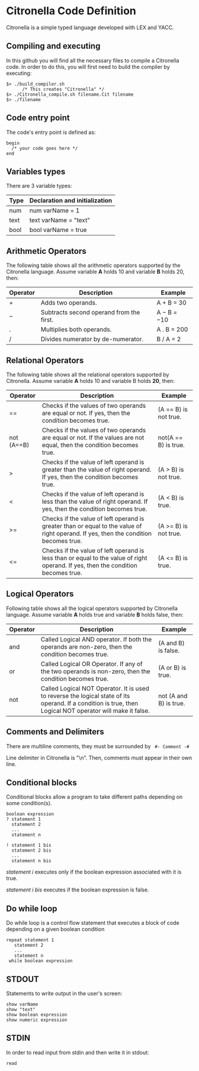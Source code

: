 # Citronella Code Definition
Citronella is a simple typed language developed with LEX and YACC.

## Compiling and executing
In this github you will find all the necessary files to compile a Citronella code. In order to do this, you will first need to build the compiler by executing:
```
$> ./build_compiler.sh   
      /* This creates "Citronella" */
$> ./Citronella_compile.sh filename.Cit filename
$> ./filename
```

## Code entry point
The code's entry point is defined as:
```
begin
  /* your code goes here */
end
```

## Variables types
There are 3 variable types:

| Type  | Declaration and initialization |
| ------------- | ------------- |
| num  | num varName = 1  |
| text  | text varName = "text"  |
| bool | bool varName = true |

## Arithmetic Operators
The following table shows all the arithmetic operators supported by the Citronella language. Assume variable **A** holds 10 and variable **B** holds 20, then:

| Operator | Description | Example|
| ------------- | ------------- | ------ |
| +  | Adds two operands. | A + B = 30 |
| −  | Subtracts second operand from the first. | A − B = −10 |
| . | Multiplies both operands. | A . B = 200 |
| / | Divides numerator by de-numerator. | B / A = 2 |

## Relational Operators
The following table shows all the relational operators supported by Citronella. Assume variable **A** holds 10 and variable B holds **20**, then:

| Operator | Description | Example|
| ------------- | ------------- | ------ |
| ==  | Checks if the values of two operands are equal or not. If yes, then the condition becomes true. | (A == B) is not true.  |
| not (A==B) | Checks if the values of two operands are equal or not. If the values are not equal, then the condition becomes true. | not(A == B) is true. |
| > | Checks if the value of left operand is greater than the value of right operand. If yes, then the condition becomes true. | (A > B) is not true. |
| < | Checks if the value of left operand is less than the value of right operand. If yes, then the condition becomes true. | (A < B) is true. |
| >= | Checks if the value of left operand is greater than or equal to the value of right operand. If yes, then the condition becomes true. | (A >= B) is not true. |
| <= | Checks if the value of left operand is less than or equal to the value of right operand. If yes, then the condition becomes true. | (A <= B) is true. |

## Logical Operators
Following table shows all the logical operators supported by Citronella language. Assume variable **A** holds true and variable **B** holds false, then:

| Operator | Description | Example|
| ------------- | ------------- | ------ |
| and  | Called Logical AND operator. If both the operands are non-zero, then the condition becomes true. | (A and B) is false. |
| or  | Called Logical OR Operator. If any of the two operands is non-zero, then the condition becomes true. | (A or B) is true. |
| not | Called Logical NOT Operator. It is used to reverse the logical state of its operand. If a condition is true, then Logical NOT operator will make it false. | not (A and B) is true. |

## Comments and Delimiters
There are multiline comments, they must be surrounded by ``` #- Comment -#```

Line delimiter in Citronella is "\n". Then, comments must appear in their own line.

## Conditional blocks
Conditional blocks allow a program to take different paths depending on some condition(s).
```
boolean expression
? statement 1
  statement 2
  ...
  statement n
  
! statement 1 bis
  statement 2 bis
  ...
  statement n bis
```
*statement i* executes only if the boolean expression associated with it is true.

*statement i bis* executes if the boolean expression is false.

## Do while loop
Do while loop is a control flow statement that executes a block of code depending on a given boolean condition
```
repeat statement 1
   statement 2
   ...
   statement n
 while boolean expression
 ```
 ## STDOUT
 Statements to write output in the user's screen:
 ```
 show varName
 show "text"
 show boolean expression
 show numeric expression
 ```
 
 ## STDIN
 In order to read input from stdin and then write it in stdout:
 ```
 read
 ```
 
